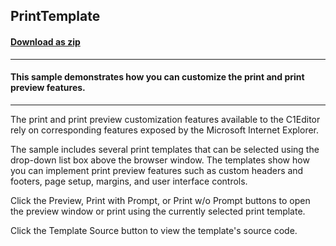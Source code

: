 ## PrintTemplate
#### [Download as zip](https://minhaskamal.github.io/DownGit/#/home?url=https://github.com/GrapeCity/ComponentOne-WinForms-Samples/tree/master/NetFramework\XHtmlEditor\CS\PrintTemplate)
____
#### This sample demonstrates how you can customize the print and print preview features.
____
The print and print preview customization features available to the C1Editor rely on corresponding features exposed by the Microsoft Internet Explorer. 

The sample includes several print templates that can be selected using the drop-down list box above the browser window. The templates show how you can implement print preview features such as custom headers and footers, page setup, margins, and user interface controls. 

Click the Preview, Print with Prompt, or Print w/o Prompt buttons to open the preview window or print using the currently selected print template. 

Click the Template Source button to view the template's source code. 